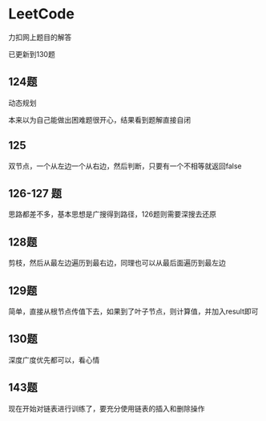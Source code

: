 # LeetCode
力扣网上题目的解答

已更新到130题

## 124题
动态规划

本来以为自己能做出困难题很开心，结果看到题解直接自闭

## 125
双节点，一个从左边一个从右边，然后判断，只要有一个不相等就返回false

## 126-127 题
思路都差不多，基本思想是广搜得到路径，126题则需要深搜去还原

## 128题
剪枝，然后从最左边遍历到最右边，同理也可以从最后面遍历到最左边

## 129题
简单，直接从根节点传值下去，如果到了叶子节点，则计算值，并加入result即可

## 130题
深度广度优先都可以，看心情

## 143题
现在开始对链表进行训练了，要充分使用链表的插入和删除操作